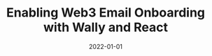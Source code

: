 ---
title: Enabling Web3 Email Onboarding with Wally and React
summary: Tutorial on integrating Wally Wallet into React
tags:
  - TUT
date: 2022-01-01
external_link: https://www.wally.xyz/tutorials/enabling-web3-email-onboarding-with-wally-and-react
---
